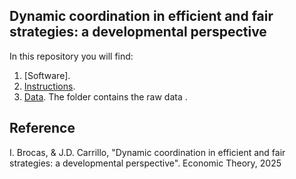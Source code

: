## Dynamic coordination in efficient and fair strategies: a developmental perspective

In this repository you will find:
1.	[Software]. 
2.	[Instructions](Instructions/Instructions-GitHub.docx).
3.	[Data](/Data/). The folder contains the raw data .

## Reference
I. Brocas, & J.D. Carrillo, "Dynamic coordination in efficient and fair strategies: a developmental perspective". Economic Theory, 2025

